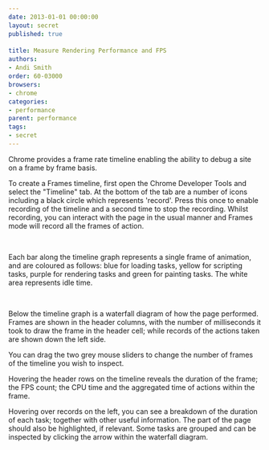 ```yaml
---
date: 2013-01-01 00:00:00
layout: secret
published: true

title: Measure Rendering Performance and FPS
authors:
- Andi Smith
order: 60-03000
browsers:
- chrome
categories:
- performance
parent: performance
tags:
- secret
---
```


<p>Chrome provides a frame rate timeline enabling the ability to debug a site on a frame by frame basis.</p>

<p>To create a Frames timeline, first open the Chrome Developer Tools and select the "Timeline" tab. At the bottom of the tab are a number of icons including a black circle which represents 'record'. Press this once to enable recording of the timeline and a second time to stop the recording. Whilst recording, you can interact with the page in the usual manner and Frames mode will record all the frames of action.</p>

<div class="chrome image"><img src="/assets/img/placeholder.gif" data-src="/assets/img/secrets/chrome-performance-measure-rendering-performance-and-fps-timeline-bars.png" /></div>

<p>Each bar along the timeline graph represents a single frame of animation, and are coloured as follows: blue for loading tasks, yellow for scripting tasks, purple for rendering tasks and green for painting tasks. The white area represents idle time.</p>

<div class="chrome image"><img src="/assets/img/placeholder.gif" data-src="/assets/img/secrets/chrome-performance-measure-rendering-performance-and-fps-timeline-key.png" /></div>

<p>Below the timeline graph is a waterfall diagram of how the page performed. Frames are shown in the header columns, with the number of milliseconds it took to draw the frame in the header cell; while records of the actions taken are shown down the left side.</p>

<p>You can drag the two grey mouse sliders to change the number of frames of the timeline you wish to inspect.</p>

<p>Hovering the header rows on the timeline reveals the duration of the frame; the FPS count; the CPU time and the aggregated time of actions within the frame.</p>

<p>Hovering over records on the left, you can see a breakdown of the duration of each task; together with other useful information. The part of the page should also be highlighted, if relevant. Some tasks are grouped and can be inspected by clicking the arrow within the waterfall diagram.</p>